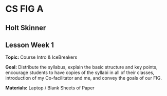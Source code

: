 # CS FIG A
## Holt Skinner
## Lesson Week 1

**Topic:** Course Intro & IceBreakers

**Goal:** Distribute the syllabus, explain the basic structure and key points, encourage students to have copies of the syllabi in all of their classes, introduction of my Co-facilitator and me, and convey the goals of our FIG.

**Materials:** Laptop / Blank Sheets of Paper
